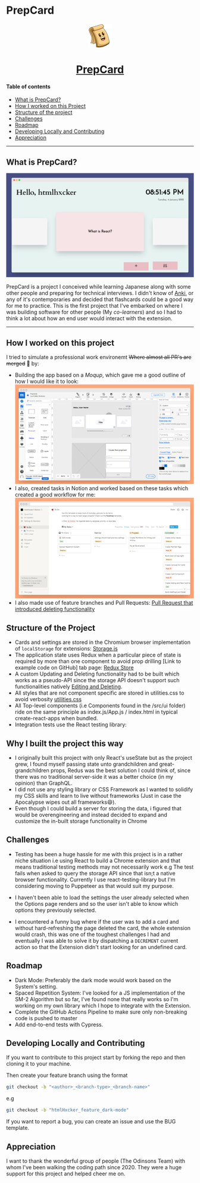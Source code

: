 # PrepCard

<div align="center">
    <a href="#">
        <img src="./public/images/PrepCard128.png" width="64" height="64" alt="PrepCards">
    </a>
    <h1>
        <a href="#">
            PrepCard
        </a>
    </h1>
</div>

#### Table of contents

- [What is PrepCard?](#what-is-prepcard)
- [How I worked on this Project](#how-i-worked-on-this-project)
- [Structure of the project](#structure-of-the-project)
- [Challenges](#challenges)
- [Roadmap](#roadmap)
- [Developing Locally and Contributing](#developing-locally-and-contributing)
- [Appreciation](#appreciation)

---

## What is PrepCard?

<img src="./public/images/README/prepcard-newtab.png" alt="PrepCards New Tab Page">

PrepCard is a project I conceived while learning Japanese along with some other
people and preparing for technical interviews. I didn't know of
[Anki](https://ankiweb.net), or any of it's contemporaries and decided that
flashcards could be a good way for me to practice. This is the first project
that I've embarked on where I was building software for other people (My
_co-learners_) and so I had to think a lot about how an end user would interact
with the extension.

---

## How I worked on this project

I tried to simulate a professional work environemt ~~Where almost all PR's are
merged~~ 👀 by:

- Building the app based on a _Moqup_, which gave me a good outline of how I
  would like it to look:
  <img src="./public/images/README/moqup-design.png" alt="Moqups and Low Fidelity Wireframe of the app">
- I also, created tasks in Notion and worked based on these tasks which created
  a good workflow for me: <img src="./public/images/README/notion-tasks.png" alt="Tasks in Notion">
- I also made use of feature branches and Pull Requests: [Pull Request that introduced deleting functionality](https://github.com/htmlHxcker/devPrep/pull/4)

## Structure of the Project

- Cards and settings are stored in the Chromium browser implementation of
  `localStorage` for extensions: [Storage.js](https://github.com/htmlHxcker/devPrep/blob/master/src/utils/storage.js)
- The application state uses Redux when a particular piece of state is required by more than one component to avoid prop drilling [Link to example code on GitHub]
  tab page: [Redux Store](https://github.com/htmlHxcker/devPrep/blob/master/src/store.js)
-  A custom Updating and Deleting functionality had to be built which works as a pseudo-API since the storage API doesn't support such functionalities natively [Editing and Deleting](https://github.com/htmlHxcker/devPrep/blob/409c26c9d5f2d68e9c82784c99eb50c018ea123c/src/utils/storage.js?_pjax=%23js-repo-pjax-container%2C%20div%5Bitemtype%3D%22http%3A%2F%2Fschema.org%2FSoftwareSourceCode%22%5D%20main%2C%20%5Bdata-pjax-container%5D#L19).
- All styles that are not component specific are stored in utilities.css to avoid verbosity [utilities.css](https://github.com/htmlHxcker/devPrep/blob/master/src/styles/utilities.css)
- All Top-level components (i.e Components found in the /src/ui folder) ride on the same principle as index.js/App.js / index.html in typical create-react-apps when bundled.
- Integration tests use the React testing library:

## Why I built the project this way

- I originally built this project with only React's useState but as the project grew, I found myself passing state unto grandchildren and great-grandchildren props, Redus was the best solution I could think of, since there was no traditional server-side it was a better choice (in my opinion) than GraphQL.
- I did not use any styling library or CSS Framework as I wanted to solidify my CSS skills and learn to live without frameworks (Just in case the Apocalypse wipes out all frameworks😄).
- Even though I could build a server for storing the data, i figured that would be overengineering and instead decided to expand and customize the in-built storage functionality in Chrome


## Challenges
- Testing has been a huge hassle for me with this project is in a rather niche situation i.e using React to build a Chrome extension and that means traditional testing methods may not necessarily work e.g The test fails when asked to query the storage API since that isn;t a native browser functionality. Currently I use react-testing-library but I'm considering moving to Puppeteer as that would suit my purpose.

- I haven't been able to load the settings the user already selected when the Options page renders and so the user isn't able to know which options they previously selected.

- I encountered a funny bug where if the user was to add a card and without hard-refreshing the page deleted the card, the whole extension would crash, this was one of the toughest challenges I had and eventually I was able to solve it by dispatching a `DECREMENT` current action so that the Extension didn't start looking for an undefined card.

## Roadmap
- Dark Mode: Preferably the dark mode would work based on the System's setting.
- Spaced Repetition System: I've looked for a JS implementation of the SM-2 Algorithm but so far, I've found none that really works so I'm working on my own library which I hope to integrate with the Extension.
- Complete the GitHub Actions Pipeline to make sure only non-breaking code is pushed to master
- Add end-to-end tests with Cypress.

## Developing Locally and Contributing
If you want to contribute to this project start by forking the repo and then cloning it to your machine.

Then create your feature branch using the format
```bash
git checkout -b "<author>_<branch-type>_<branch-name>"
```
e.g
```bash
git checkout -b "htmlHxcker_feature_dark-mode"
```

If you want to report a bug, you can create an issue and use the BUG template.
## Appreciation

I want to thank the wonderful group of people (The Odinsons Team) with whom I've been walking the coding path since 2020. They were a huge support for this project and helped cheer me on.


